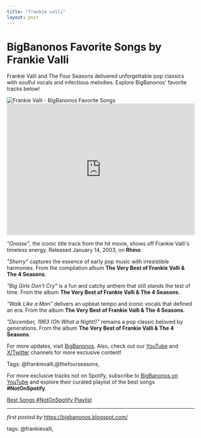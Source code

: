 ```yaml
---
title: "frankie valli"
layout: post
---
```

<!--Title of the Post-->
<h1 >BigBanonos Favorite Songs by Frankie Valli</h1> <!--Introductory Text-->
<p >Frankie Valli and The Four Seasons delivered unforgettable pop classics with soulful vocals and infectious melodies. Explore BigBanonos' favorite tracks below!</p> <!--Featured Image-->
<div > <img alt="Frankie Valli - BigBanonos Favorite Songs" src="https://i.scdn.co/image/ab67616d0000b273b96c21e15c091eb98a6c88a4" />
</div> <!--Spotify Embed-->
<div > <iframe allow="autoplay; clipboard-write; encrypted-media; fullscreen; picture-in-picture" allowfullscreen="" frameborder="0" height="352" loading="lazy" src="https://open.spotify.com/embed/playlist/2rye8A0hcuyYIvfSlX3T3c?utm_source=generator" width="100%"></iframe>
</div> <!--Song Information-->
<div > <p><em>"Grease"</em>, the iconic title track from the hit movie, shows off Frankie Valli's timeless energy. Released January 14, 2003, on <strong>Rhino</strong>.</p> <p><em>"Sherry"</em> captures the essence of early pop music with irresistible harmonies. From the compilation album <strong>The Very Best of Frankie Valli & The 4 Seasons</strong>.</p> <p><em>"Big Girls Don't Cry"</em> is a fun and catchy anthem that still stands the test of time. From the album <strong>The Very Best of Frankie Valli & The 4 Seasons</strong>.</p> <p><em>"Walk Like a Man"</em> delivers an upbeat tempo and iconic vocals that defined an era. From the album <strong>The Very Best of Frankie Valli & The 4 Seasons</strong>.</p> <p><em>"December, 1963 (Oh What a Night!)"</em> remains a pop classic beloved by generations. From the album <strong>The Very Best of Frankie Valli & The 4 Seasons</strong>.</p>
</div> <!--Footer Links-->
<div > <p>For more updates, visit <a href="https://bigbanonos.blogspot.com/" target="_blank">BigBanonos</a>. Also, check out our <a href="https://www.youtube.com/@BigBanonos" target="_blank">YouTube</a> and <a href="https://x.com/bigbanonos" target="_blank">X/Twitter</a> channels for more exclusive content!</p>
</div> <!--Tags-->
<p >Tags: @frankievalli,@thefourseasons,</p>


<!--Subscribe and Playlist Links-->
<div>
    <p>For more exclusive tracks not on Spotify, subscribe to <a href="https://www.youtube.com/@BigBanonos" target="_blank">BigBanonos on YouTube</a> and explore their curated playlist of the best songs <strong>#NotOnSpotify</strong>.</p>
    <p><a href="https://www.youtube.com/playlist?list=PLtuNtuTatqI0kFahUCbtbfenC_ET5O_tr" target="_blank">Best Songs #NotOnSpotify Playlist<br /></a></p></div>

<hr />

<p><em>first posted by</em> <a href="https://bigbanonos.blogspot.com/" rel="noopener" target="_new">https://bigbanonos.blogspot.com/</a></p>

<p>tags: @frankievalli,</p>

